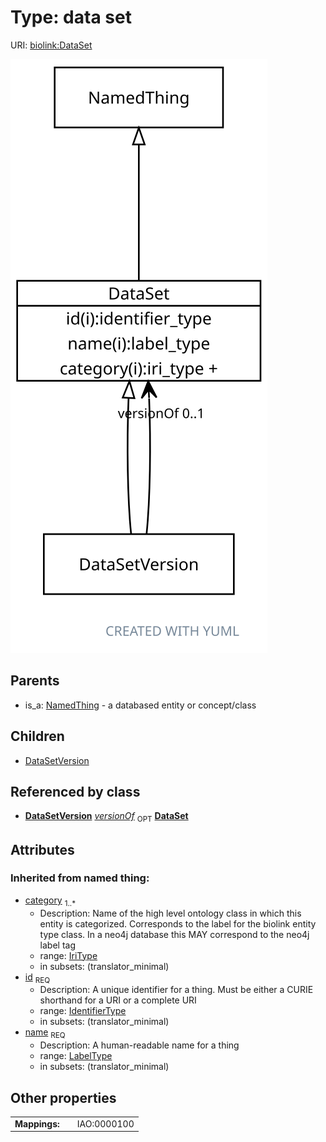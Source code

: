 
# Type: data set




URI: [biolink:DataSet](https://w3id.org/biolink/vocab/DataSet)


![img](images/DataSet.svg)

## Parents

 *  is_a: [NamedThing](NamedThing.md) - a databased entity or concept/class

## Children

 * [DataSetVersion](DataSetVersion.md)

## Referenced by class

 *  **[DataSetVersion](DataSetVersion.md)** *[versionOf](versionOf.md)*  <sub>OPT</sub>  **[DataSet](DataSet.md)**

## Attributes


### Inherited from named thing:

 * [category](category.md)  <sub>1..*</sub>
    * Description: Name of the high level ontology class in which this entity is categorized. Corresponds to the label for the biolink entity type class. In a neo4j database this MAY correspond to the neo4j label tag
    * range: [IriType](types/IriType.md)
    * in subsets: (translator_minimal)
 * [id](id.md)  <sub>REQ</sub>
    * Description: A unique identifier for a thing. Must be either a CURIE shorthand for a URI or a complete URI
    * range: [IdentifierType](types/IdentifierType.md)
    * in subsets: (translator_minimal)
 * [name](name.md)  <sub>REQ</sub>
    * Description: A human-readable name for a thing
    * range: [LabelType](types/LabelType.md)
    * in subsets: (translator_minimal)

## Other properties

|  |  |  |
| --- | --- | --- |
| **Mappings:** | | IAO:0000100 |


